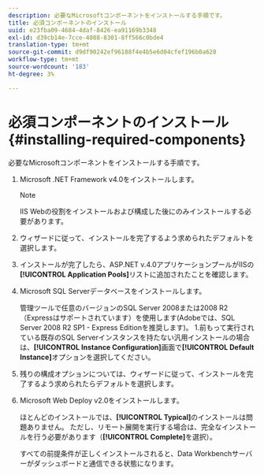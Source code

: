 ```yaml
---
description: 必要なMicrosoftコンポーネントをインストールする手順です。
title: 必須コンポーネントのインストール
uuid: e23fba09-4684-4daf-8426-ea91169b3348
exl-id: d39cb14e-7cce-4088-8301-8ff566c0bde4
translation-type: tm+mt
source-git-commit: d9df90242ef96188f4e4b5e6d04cfef196b0a628
workflow-type: tm+mt
source-wordcount: '183'
ht-degree: 3%

---
```


# 必須コンポーネントのインストール{#installing-required-components}

必要なMicrosoftコンポーネントをインストールする手順です。

1. Microsoft .NET Framework v4.0をインストールします。

   >[!NOTE]
   >
   >IIS Webの役割をインストールおよび構成した後にのみインストールする必要があります。

1. ウィザードに従って、インストールを完了するよう求められたデフォルトを選択します。
1. インストールが完了したら、ASP.NET v.4.0アプリケーションプールがIISの&#x200B;**[!UICONTROL Application Pools]**&#x200B;リストに追加されたことを確認します。
1. Microsoft SQL Serverデータベースをインストールします。

   管理ツールで任意のバージョンのSQL Server 2008または2008 R2（Expressはサポートされています）を使用します(Adobeでは、SQL Server 2008 R2 SP1 - Express Editionを推奨します)。 1.前もって実行されている既存のSQL Serverインスタンスを持たない汎用インストールの場合は、**[!UICONTROL Instance Configuration]**&#x200B;画面で&#x200B;**[!UICONTROL Default Instance]**&#x200B;オプションを選択してください。
1. 残りの構成オプションについては、ウィザードに従って、インストールを完了するよう求められたらデフォルトを選択します。
1. Microsoft Web Deploy v2.0をインストールします。

   ほとんどのインストールでは、**[!UICONTROL Typical]**&#x200B;のインストールは問題ありません。 ただし、リモート展開を実行する場合は、完全なインストールを行う必要があります（**[!UICONTROL Complete]**&#x200B;を選択）。

   すべての前提条件が正しくインストールされると、Data Workbenchサーバーがダッシュボードと通信できる状態になります。
